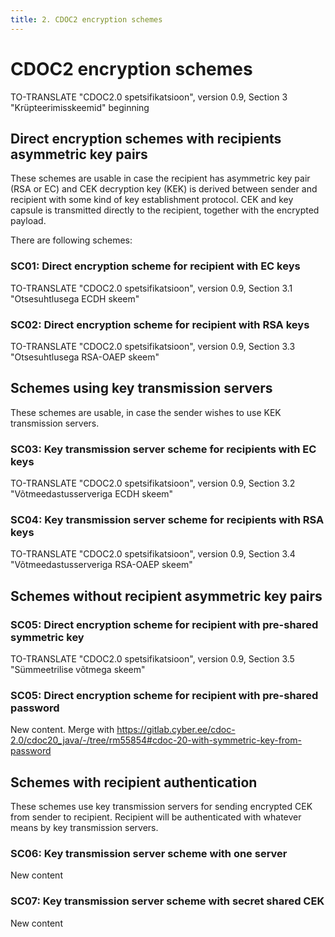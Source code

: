 ```yaml
---
title: 2. CDOC2 encryption schemes
---
```


# CDOC2 encryption schemes

TO-TRANSLATE "CDOC2.0 spetsifikatsioon", version 0.9, Section 3 "Krüpteerimisskeemid" beginning

## Direct encryption schemes with recipients asymmetric key pairs

These schemes are usable in case the recipient has asymmetric key pair (RSA or EC) and CEK decryption key (KEK) is derived between sender and recipient with some kind of key establishment protocol. CEK and key capsule is transmitted directly to the recipient, together with the encrypted payload.

There are following schemes:

### SC01: Direct encryption scheme for recipient with EC keys

TO-TRANSLATE "CDOC2.0 spetsifikatsioon", version 0.9, Section 3.1 "Otsesuhtlusega ECDH skeem"

### SC02: Direct encryption scheme for recipient with RSA keys

TO-TRANSLATE "CDOC2.0 spetsifikatsioon", version 0.9, Section 3.3 "Otsesuhtlusega RSA-OAEP skeem"

## Schemes using key transmission servers

These schemes are usable, in case the sender wishes to use KEK transmission servers. 

### SC03: Key transmission server scheme for recipients with EC keys

TO-TRANSLATE "CDOC2.0 spetsifikatsioon", version 0.9, Section 3.2 "Võtmeedastusserveriga ECDH skeem"

### SC04: Key transmission server scheme for recipients with RSA keys

TO-TRANSLATE "CDOC2.0 spetsifikatsioon", version 0.9, Section 3.4 "Võtmeedastusserveriga RSA-OAEP skeem"

## Schemes without recipient asymmetric key pairs

### SC05: Direct encryption scheme for recipient with pre-shared symmetric key

TO-TRANSLATE "CDOC2.0 spetsifikatsioon", version 0.9, Section 3.5 "Sümmeetrilise võtmega skeem"

### SC05: Direct encryption scheme for recipient with pre-shared password

New content. Merge with <https://gitlab.cyber.ee/cdoc-2.0/cdoc20_java/-/tree/rm55854#cdoc-20-with-symmetric-key-from-password>

## Schemes with recipient authentication

These schemes use key transmission servers for sending encrypted CEK from sender to recipient. Recipient will be authenticated with whatever means by key transmission servers. 

### SC06: Key transmission server scheme with one server

New content

### SC07: Key transmission server scheme with secret shared CEK

New content
